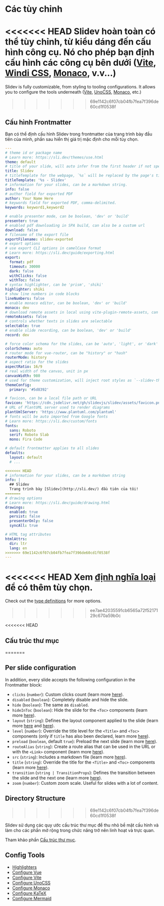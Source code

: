 # Các tùy chỉnh

<<<<<<< HEAD
Slidev hoàn toàn có thể tùy chỉnh, từ kiểu dáng đến cấu hình công cụ. Nó cho phép bạn định cấu hình các công cụ bên dưới ([Vite](/custom/config-vite), [Windi CSS](/custom/config-windicss), [Monaco](/custom/config-monaco), v.v...)
=======
Slidev is fully customizable, from styling to tooling configurations. It allows you to configure the tools underneath ([Vite](/custom/config-vite), [UnoCSS](/custom/config-unocss), [Monaco](/custom/config-monaco), etc.)
>>>>>>> 69e1142c6f07cb04fb7fea7f396de60cd1f0538f

## Cấu hình Frontmatter

Bạn có thể định cấu hình Slidev trong frontmatter của trang trình bày đầu tiên của mình, phần sau hiển thị giá trị mặc định cho mỗi tùy chọn.

```yaml
---
# theme id or package name
# Learn more: https://sli.dev/themes/use.html
theme: default
# title of your slide, will auto infer from the first header if not specified
title: Slidev
# titleTemplate for the webpage, `%s` will be replaced by the page's title
titleTemplate: '%s - Slidev'
# information for your slides, can be a markdown string.
info: false
# author field for exported PDF
author: Your Name Here
# keywords field for exported PDF, comma-delimited.
keywords: keyword1,keyword2

# enable presenter mode, can be boolean, 'dev' or 'build'
presenter: true
# enabled pdf downloading in SPA build, can also be a custom url
download: false
# filename of the export file
exportFilename: slidev-exported
# export options
# use export CLI options in camelCase format
# Learn more: https://sli.dev/guide/exporting.html
export:
  format: pdf
  timeout: 30000
  dark: false
  withClicks: false
  withToc: false
# syntax highlighter, can be 'prism', 'shiki'
highlighter: shiki
# show line numbers in code blocks
lineNumbers: false
# enable monaco editor, can be boolean, 'dev' or 'build'
monaco: dev
# download remote assets in local using vite-plugin-remote-assets, can be boolean, 'dev' or 'build'
remoteAssets: false
# controls whether texts in slides are selectable
selectable: true
# enable slide recording, can be boolean, 'dev' or 'build'
record: dev

# force color schema for the slides, can be 'auto', 'light', or 'dark'
colorSchema: auto
# router mode for vue-router, can be "history" or "hash"
routerMode: history
# aspect ratio for the slides
aspectRatio: 16/9
# real width of the canvas, unit in px
canvasWidth: 980
# used for theme customization, will inject root styles as `--slidev-theme-x` for attribute `x`
themeConfig:
  primary: '#5d8392'

# favicon, can be a local file path or URL
favicon: 'https://cdn.jsdelivr.net/gh/slidevjs/slidev/assets/favicon.png'
# URL of PlantUML server used to render diagrams
plantUmlServer: 'https://www.plantuml.com/plantuml'
# fonts will be auto imported from Google fonts
# Learn more: https://sli.dev/custom/fonts
fonts:
  sans: Roboto
  serif: Roboto Slab
  mono: Fira Code

# default frontmatter applies to all slides
defaults:
  layout: default
  # ...

<<<<<<< HEAD
# information for your slides, can be a markdown string
info: |
  ## Slidev
  Trang trình bày [Slidev](http://sli.dev/) đầu tiên của tôi!
=======
# drawing options
# Learn more: https://sli.dev/guide/drawing.html
drawings:
  enabled: true
  persist: false
  presenterOnly: false
  syncAll: true

# HTML tag attributes
htmlAttrs:
  dir: ltr
  lang: en
>>>>>>> 69e1142c6f07cb04fb7fea7f396de60cd1f0538f
---
```

<<<<<<< HEAD
Xem [định nghĩa loại](https://github.com/slidevjs/slidev/blob/main/packages/types/src/types.ts#L29) để có thêm tùy chọn.
=======
Check out the [type definitions](https://github.com/slidevjs/slidev/blob/main/packages/types/src/config.ts) for more options.
>>>>>>> ee7ae42035591cb6565a72f5217129c670a59b0c

<<<<<<< HEAD
## Cấu trúc thư mục
=======
## Per slide configuration

In addition, every slide accepts the following configuration in the Frontmatter block:

- `clicks` (`number`): Custom clicks count (learn more [here](/guide/animations.html#custom-total-clicks-count)).
- `disabled` (`boolean`): Completely disable and hide the slide.
- `hide` (`boolean`): The same as `disabled`.
- `hideInToc` (`boolean`): Hide the slide for the `<Toc>` components (learn more [here](/builtin/components.html#toc)).
- `layout` (`string`): Defines the layout component applied to the slide (learn more [here](/guide/syntax.html#front-matter-layouts) and [here](/builtin/layouts.html)).
- `level` (`number`): Override the title level for the `<Title>` and `<Toc>` components (only if `title` has also been declared, learn more [here](/builtin/components.html#titles)).
- `preload` (`boolean`, default `true`): Preload the next slide (learn more [here](/guide/animations.html#motion)).
- `routeAlias` (`string`): Create a route alias that can be used in the URL or with the `<Link>` component (learn more [here](/builtin/components.html#link)).
- `src` (`string`): Includes a markdown file (learn more [here](/guide/syntax.html#multiple-entries)).
- `title` (`string`): Override the title for the `<Title>` and `<Toc>` components (learn more [here](/builtin/components.html#titles)).
- `transition` (`string | TransitionProps`): Defines the transition between the slide and the next one (learn more [here](/guide/animations.html#slide-transitions)).
- `zoom` (`number`): Custom zoom scale. Useful for slides with a lot of content.

## Directory Structure
>>>>>>> 69e1142c6f07cb04fb7fea7f396de60cd1f0538f

Slidev sử dụng các quy ước cấu trúc thư mục để thu nhỏ bề mặt cấu hình và làm cho các phần mở rộng trong chức năng trở nên linh hoạt và trực quan.

Tham khảo phần [Cấu trúc thư mục](/custom/directory-structure).

## Config Tools

- [Highlighters](/custom/highlighters)
- [Configure Vue](/custom/config-vue)
- [Configure Vite](/custom/config-vite)
- [Configure UnoCSS](/custom/config-unocss)
- [Configure Monaco](/custom/config-monaco)
- [Configure KaTeX](/custom/config-katex)
- [Configure Mermaid](/custom/config-mermaid)
